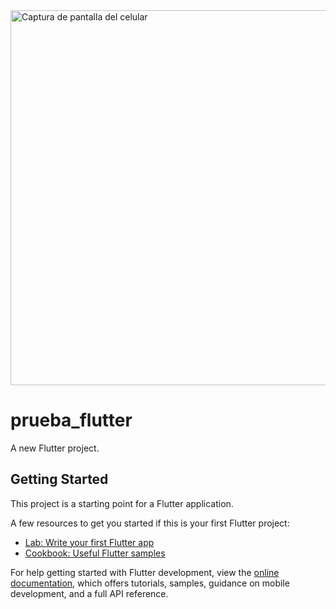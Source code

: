 
<img src="![WhatsApp Image 2024-12-20 at 18 51 31](https://github.com/user-attachments/assets/a16ce756-d017-4a92-9290-f6517f25f5eb)" alt="Captura de pantalla del celular" width="600"/>

# prueba_flutter

A new Flutter project.

## Getting Started

This project is a starting point for a Flutter application.

A few resources to get you started if this is your first Flutter project:

- [Lab: Write your first Flutter app](https://docs.flutter.dev/get-started/codelab)
- [Cookbook: Useful Flutter samples](https://docs.flutter.dev/cookbook)


For help getting started with Flutter development, view the
[online documentation](https://docs.flutter.dev/), which offers tutorials,
samples, guidance on mobile development, and a full API reference.
